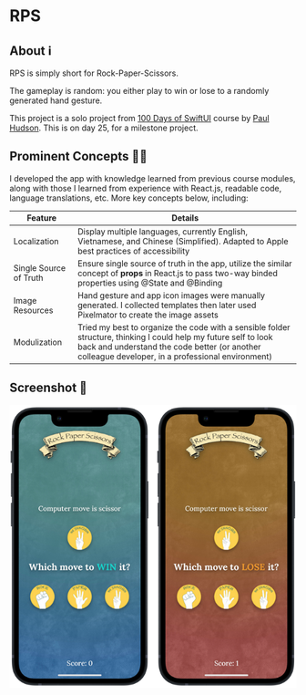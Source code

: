 #  RPS
## About ℹ️
RPS is simply short for Rock-Paper-Scissors.

The gameplay is random: you either play to win or lose to a randomly generated hand gesture.

This project is a solo project from [100 Days of SwiftUI](https://www.hackingwithswift.com/100/swiftui) course by [Paul Hudson](https://twitter.com/twostraws). This is on day 25, for a milestone project.

## Prominent Concepts 👨‍💻
I developed the app with knowledge learned from previous course modules, along with those I learned from experience with React.js, readable code, language translations, etc. More key concepts below, including:
<table>
	<thead>
		<tr>
			<th>Feature</th>
			<th>Details</th>
		</tr>
	</thead>
	<tbody>
		<tr>
			<td>Localization</td>
			<td>Display multiple languages, currently English, Vietnamese, and Chinese (Simplified). Adapted to Apple best practices of accessibility</td>
		</tr>
		<tr>
			<td>Single Source of Truth</td>
			<td>Ensure single source of truth in the app, utilize the similar concept of <b>props</b> in React.js to pass two-way binded properties using @State and @Binding</td>
		</tr>
		<tr>
			<td>Image Resources</td>
			<td>Hand gesture and app icon images were manually generated. I collected templates then later used Pixelmator to create the image assets</td>
		</tr>
		<tr>
			<td>Modulization</td>
			<td>Tried my best to organize the code with a sensible folder structure, thinking I could help my future self to look back and understand the code better (or another colleague developer, in a professional environment)</td>
		</tr>
	</tbody>
</table>


## Screenshot 📸
![Screenshot](screenshots/screenshot.png)
